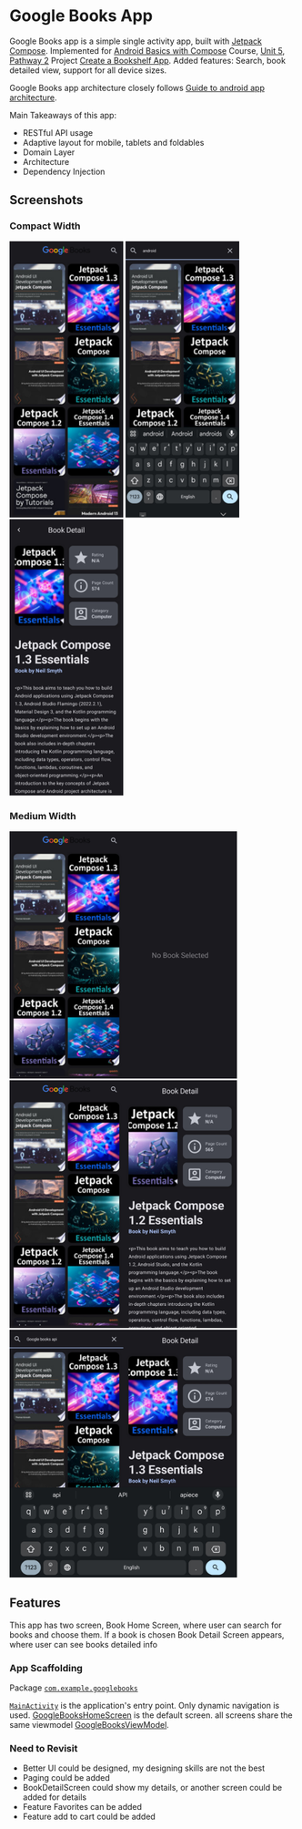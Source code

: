 # Google Books App

Google Books app is a simple single activity app, built with [Jetpack Compose](https://developer.android.com/jetpack/compose). Implemented for [Android Basics with Compose](https://developer.android.com/courses/android-basics-compose/course?gclid=Cj0KCQjwhL6pBhDjARIsAGx8D58SHppQqhpwLWxdJIKkCGvetM6-PhaNQWWuqPMQ39RFgbFOorLF64waAsYjEALw_wcB&gclsrc=aw.ds) Course, [Unit 5](https://developer.android.com/courses/android-basics-compose/unit-5), [Pathway 2](https://developer.android.com/courses/android-basics-compose/unit-5) Project [Create a Bookshelf App](https://developer.android.com/codelabs/basic-android-kotlin-compose-bookshelf). Added features: Search, book detailed view, support for all device sizes.

Google Books app architecture closely follows [Guide to android app architecture](https://developer.android.com/topic/architecture).

Main Takeaways of this app:
- RESTful API usage
- Adaptive layout for mobile, tablets and foldables
- Domain Layer
- Architecture
- Dependency Injection

## Screenshots
### Compact Width
<p style=float:left">
  <img src="screenshots/HomeScreen.jpg" width="200" />
  <img src="screenshots/Search.jpg" width="200" />
  <img src="screenshots/DetailScreen.jpg" width="200" />
</p>

### Medium Width
<p style=float:left">
  <img src="screenshots/Extended_NoBookChosen.jpg" width="400" />
  <img src="screenshots/Extended_DetailScreen.jpg" width="400" />
  <img src="screenshots/Extended_Search.jpg" width="400" />
</p>

## Features
This app has two screen, Book Home Screen, where user can search for books and choose them. If a book is chosen Book Detail Screen appears, where user can see books detailed info


### App Scaffolding

Package [`com.example.googlebooks`](app/src/main/java/com/example/googlebooks)

[`MainActivity`](app/src/main/java/com/example/googlebooks/MainActivity.kt) is the application's entry point. Only dynamic navigation is used. [GoogleBooksHomeScreen](app/src/main/java/com/example/googlebooks/ui/screens/books/GoogleBooksHomeScreen.kt) is the default screen. all screens share the same viewmodel [GoogleBooksViewModel](app/src/main/java/com/example/googlebooks/ui/screens/GoogleBooksViewModel.kt).

### Need to Revisit
- Better UI could be designed, my designing skills are not the best
- Paging could be added
- BookDetailScreen could show my details, or another screen could be added for details
- Feature Favorites can be added
- Feature add to cart could be added

